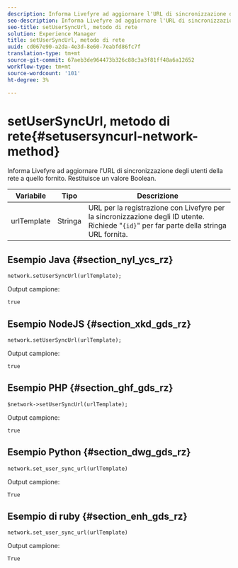```yaml
---
description: Informa Livefyre ad aggiornare l'URL di sincronizzazione degli utenti della rete a quello fornito. Restituisce un valore Boolean.
seo-description: Informa Livefyre ad aggiornare l'URL di sincronizzazione degli utenti della rete a quello fornito. Restituisce un valore Boolean.
seo-title: setUserSyncUrl, metodo di rete
solution: Experience Manager
title: setUserSyncUrl, metodo di rete
uuid: cd067e90-a2da-4e3d-8e60-7eabfd86fc7f
translation-type: tm+mt
source-git-commit: 67aeb3de964473b326c88c3a3f81ff48a6a12652
workflow-type: tm+mt
source-wordcount: '101'
ht-degree: 3%

---
```



# setUserSyncUrl, metodo di rete{#setusersyncurl-network-method}

Informa Livefyre ad aggiornare l&#39;URL di sincronizzazione degli utenti della rete a quello fornito. Restituisce un valore Boolean.

| Variabile | Tipo | Descrizione |
|--- |--- |--- |
| urlTemplate | Stringa | URL per la registrazione con Livefyre per la sincronizzazione degli ID utente. Richiede &quot;`{id}`&quot; per far parte della stringa URL fornita. |

## Esempio Java {#section_nyl_ycs_rz}

```
network.setUserSyncUrl(urlTemplate); 
```

Output campione:

```
true
```

## Esempio NodeJS {#section_xkd_gds_rz}

```
network.setUserSyncUrl(urlTemplate); 
```

Output campione:

```
true
```

## Esempio PHP {#section_ghf_gds_rz}

```
$network->setUserSyncUrl(urlTemplate); 
```

Output campione:

```
true
```

## Esempio Python {#section_dwg_gds_rz}

```
network.set_user_sync_url(urlTemplate) 
```

Output campione:

```
True
```

## Esempio di ruby {#section_enh_gds_rz}

```
network.set_user_sync_url(urlTemplate) 
```

Output campione:

```
True
```
